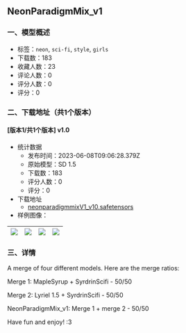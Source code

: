 ## NeonParadigmMix_v1
### 一、模型概述

- 标签：`neon`, `sci-fi`, `style`, `girls`
- 下载数：183
- 收藏人数：23
- 评论人数：0
- 评分人数：0
- 评分：0

### 二、下载地址（共1个版本）

#### [版本1/共1个版本] v1.0

- 统计数据
  - 发布时间：2023-06-08T09:06:28.379Z
  - 原始模型：SD 1.5
  - 下载数：183
  - 评分人数：0
  - 评分：0
- 下载地址
  - [neonparadigmmixV1_v10.safetensors](https://civitai.com/api/download/models/91608)
- 样例图像：

| <img src="https://image.civitai.com/xG1nkqKTMzGDvpLrqFT7WA/89efe8a1-e129-4ba7-8d12-6b0630066a3e/width=450/1070608.jpeg" /> | <img src="https://image.civitai.com/xG1nkqKTMzGDvpLrqFT7WA/9688c1f7-8825-4e7d-9d92-db0650c85856/width=450/1070611.jpeg" /> | <img src="https://image.civitai.com/xG1nkqKTMzGDvpLrqFT7WA/7b8d7cf3-f383-4fbd-9232-2e4e08183445/width=450/1070612.jpeg" /> | <img src="https://image.civitai.com/xG1nkqKTMzGDvpLrqFT7WA/510ec223-e846-4184-92ce-c2bd0c5c4714/width=450/1070610.jpeg" /> |
| ---- | ---- | ---- | ---- |


### 三、详情
<p>A merge of four different models. Here are the merge ratios: </p><p></p><p>Merge 1: MapleSyrup + SyrdrinScifi - 50/50</p><p>Merge 2: Lyriel 1.5 + SyrdrinScifi - 50/50</p><p>NeonParadigmMix_v1: Merge 1 + merge 2 - 50/50</p><p></p><p>Have fun and enjoy! :3</p>